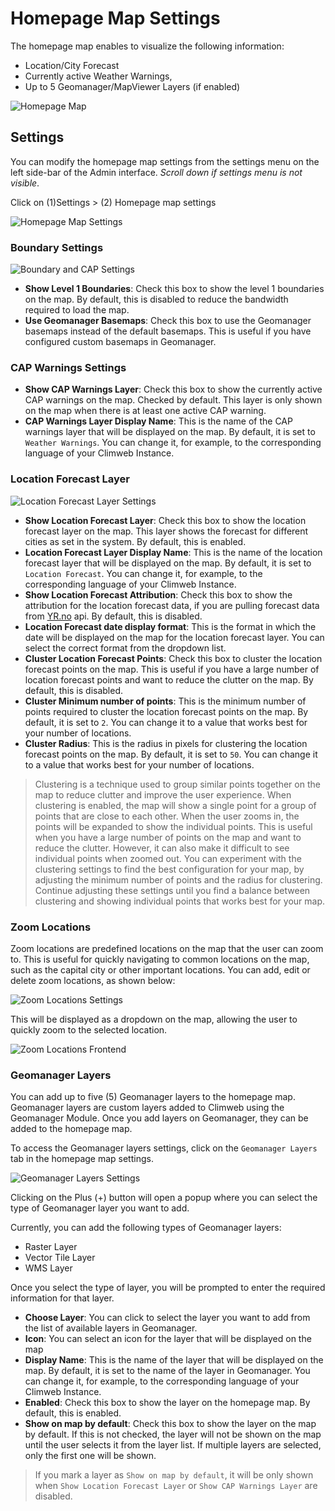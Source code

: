 # Homepage Map Settings

The homepage map enables to visualize the following information:

- Location/City Forecast
- Currently active Weather Warnings,
- Up to 5 Geomanager/MapViewer Layers (if enabled)

![Homepage Map](../../_static/images/settings/homepagemap/homepage-map.png "Homepage Map")

## Settings

You can modify the homepage map settings from the settings menu on the left side-bar of the Admin interface. *Scroll
down if settings menu is not visible*.

Click on (1)Settings > (2) Homepage map settings

![Homepage Map Settings](../../_static/images/settings/homepagemap/homepage-map-settings.png "Homepage Map Settings")

### Boundary Settings

![Boundary and CAP Settings](../../_static/images/settings/homepagemap/boundary_and_cap_settings.png "Boundary CAP Settings")

- **Show Level 1 Boundaries**: Check this box to show the level 1 boundaries on the map. By default, this is disabled to
  reduce the bandwidth required to load the map.
- **Use Geomanager Basemaps**: Check this box to use the Geomanager basemaps instead of the default basemaps. This is
  useful if you have configured custom basemaps in Geomanager.

### CAP Warnings Settings

- **Show CAP Warnings Layer**: Check this box to show the currently active CAP warnings on the map. Checked by default.
  This layer is only shown on the map when there is at least one active CAP warning.
- **CAP Warnings Layer Display Name**: This is the name of the CAP warnings layer that will be displayed on the map. By
  default, it is set to `Weather Warnings`. You can change it, for example, to the corresponding language of your
  Climweb
  Instance.

### Location Forecast Layer

![Location Forecast Layer Settings](../../_static/images/settings/homepagemap/location_forecast_settings.png "Location Forecast Settings")

- **Show Location Forecast Layer**: Check this box to show the location forecast layer on the map. This layer shows the
  forecast for different cities as set in the system. By default, this is enabled.
- **Location Forecast Layer Display Name**: This is the name of the location forecast layer that will be displayed on
  the map. By default, it is set to `Location Forecast`. You can change it, for example, to the corresponding language
  of your Climweb Instance.
- **Show Location Forecast Attribution**: Check this box to show the attribution for the location forecast data, if you
  are pulling forecast data from [YR.no](https://yr.no/) api. By default, this is disabled.
- **Location Forecast date display format**: This is the format in which the date will be displayed on the map for the
  location forecast layer. You can select the correct format from the dropdown list.
- **Cluster Location Forecast Points**: Check this box to cluster the location forecast points on the map. This is
  useful if you have a large number of location forecast points and want to reduce the clutter on the map. By default,
  this is disabled.
- **Cluster Minimum number of points**: This is the minimum number of points required to cluster the location forecast
  points on the map. By default, it is set to `2`. You can change it to a value that works best for your number of
  locations.
- **Cluster Radius**: This is the radius in pixels for clustering the location forecast points on the map. By default,
  it is set to `50`. You can change it to a value that works best for your number of locations.

> Clustering is a technique used to group similar points together on the map to reduce clutter and
> improve the user experience. When clustering is enabled, the map will show a single point for a group of points that
> are close to each other. When the user zooms in, the points will be expanded to show the individual points.
> This is useful when you have a large number of points on the map and want to reduce the clutter. However, it can also
> make it difficult to see individual points when zoomed out. You can experiment with the clustering settings to find
> the best configuration for your map, by adjusting the minimum number of points and the radius for clustering. Continue
> adjusting these settings until you find a balance between clustering and showing individual points that works best for
> your map.

### Zoom Locations

Zoom locations are predefined locations on the map that the user can zoom to. This is useful for quickly navigating to
common locations on the map, such as the capital city or other important locations. You can add, edit or delete zoom
locations, as shown below:

![Zoom Locations Settings](../../_static/images/settings/homepagemap/zoom_locations.png "Zoom Locations Settings")

This will be displayed as a dropdown on the map, allowing the user to quickly zoom to the selected location.

![Zoom Locations Frontend](../../_static/images/settings/homepagemap/zoom_locations_frontend.png "Zoom Locations Dropdown")

### Geomanager Layers

You can add up to five (5) Geomanager layers to the homepage map. Geomanager layers are custom layers added to Climweb
using the Geomanager Module. Once you add layers on Geomanager, they can be added to the homepage map.

To access the Geomanager layers settings, click on the `Geomanager Layers` tab in the homepage map settings.

![Geomanager Layers Settings](../../_static/images/settings/homepagemap/geomanager_map_layers.png "Geomanager Layers Settings")

Clicking on the Plus (+) button will open a popup where you can select the type of Geomanager layer you want to add.

Currently, you can add the following types of Geomanager layers:

- Raster Layer
- Vector Tile Layer
- WMS Layer

Once you select the type of layer, you will be prompted to enter the required information for that layer.

- **Choose Layer**: You can click to select the layer you want to add from the list of available layers in Geomanager.
- **Icon**: You can select an icon for the layer that will be displayed on the map
- **Display Name**: This is the name of the layer that will be displayed on the map. By default, it is set to the name
  of the layer in Geomanager. You can change it, for example, to the corresponding language of your Climweb Instance.
- **Enabled**: Check this box to show the layer on the homepage map. By default, this is enabled.
- **Show on map by default**: Check this box to show the layer on the map by default. If this is not checked, the layer
  will not be shown on the map until the user selects it from the layer list. If multiple layers are selected, only the
  first one will be shown.

> If you mark a layer as `Show on map by default`, it will be only shown when `Show Location Forecast Layer` or `Show
> CAP Warnings Layer` are disabled.



